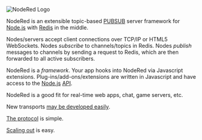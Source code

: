 ![NodeRed Logo](http://github.com/fictorial/nodered/raw/master/doc/assets/NodeRedLogo.png)

NodeRed is an extensible topic-based [PUBSUB](http://en.wikipedia.org/wiki/Publish/subscribe) 
server framework for [Node.js](http://nodejs.org) with [Redis](http://code.google.com/p/redis/) 
in the middle.

Nodes/servers accept client connections over TCP/IP or HTML5 WebSockets.  Nodes
*subscribe* to channels/topics in Redis.  Nodes *publish* messages to channels
by sending a request to Redis, which are then forwarded to all active
subscribers.

NodeRed is a *framework*.  Your app hooks into NodeRed via Javascript
extensions.  Plug-ins/add-ons/extensions are written in Javascript and have
access to the [Node.js](http://nodejs.org) [API](http://nodejs.org/api.html).

NodeRed is a good fit for real-time web apps, chat, game servers, etc.

New transports [may be developed easily](http://github.com/fictorial/nodered/blob/master/doc/additional-transports.markdown).

[The protocol](http://github.com/fictorial/nodered/blob/master/doc/protocol.markdown) is simple.

[Scaling out](http://github.com/fictorial/nodered/blob/master/doc/assets/NodeRedScaleOut.png) is easy.

